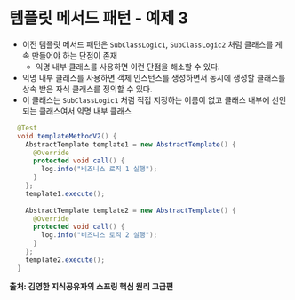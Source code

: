 # 템플릿 메서드 패턴 - 예제 3
- 이전 템플릿 메서드 패턴은 `SubClassLogic1`, `SubClassLogic2` 처럼 클래스를 계속 만들어야 하는 단점이 존재
    - 익명 내부 클래스를 사용하면 이런 단점을 해소할 수 있다.
- 익명 내부 클래스를 사용하면 객체 인스턴스를 생성하면서 동시에 생성할 클래스를 상속 받은 자식 클래스를 정의할 수 있다.
- 이 클래스는 `SubClassLogic1` 처럼 직접 지정하는 이름이 없고 클래스 내부에 선언되는 클래스여서 익명 내부 클래스

~~~java
  @Test
  void templateMethodV2() {
    AbstractTemplate template1 = new AbstractTemplate() {
      @Override
      protected void call() {
        log.info("비즈니스 로직 1 실행");
      }
    };
    template1.execute();
    
    AbstractTemplate template2 = new AbstractTemplate() {
      @Override
      protected void call() {
        log.info("비즈니스 로직 2 실행");
      }
    };
    template2.execute();
  }
~~~

__출처: 김영한 지식공유자의 스프링 핵심 원리 고급편__